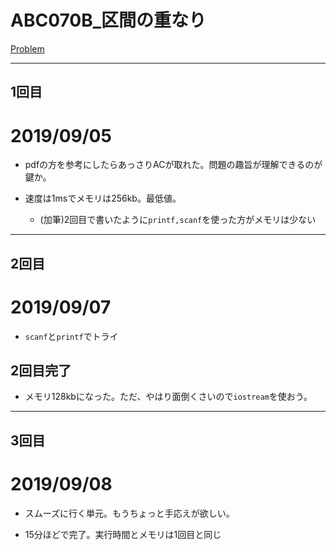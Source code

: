 # ABC070B_区間の重なり

[Problem](https://atcoder.jp/contests/abc070/tasks/abc070_b)

---
## 1回目
# 2019/09/05

* pdfの方を参考にしたらあっさりACが取れた。問題の趣旨が理解できるのが鍵か。

* 速度は1msでメモリは256kb。最低値。

    * (加筆)2回目で書いたように`printf,scanf`を使った方がメモリは少ない

---
## 2回目

# 2019/09/07

* `scanf`と`printf`でトライ

## 2回目完了

* メモリ128kbになった。ただ、やはり面倒くさいので`iostream`を使おう。
---
## 3回目

# 2019/09/08

* スムーズに行く単元。もうちょっと手応えが欲しい。

* 15分ほどで完了。実行時間とメモリは1回目と同じ